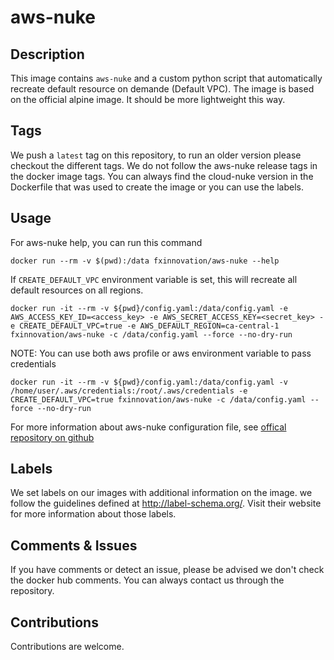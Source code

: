 # aws-nuke

## Description
This image contains `aws-nuke` and a custom python script that automatically recreate default resource on demande (Default VPC). The image is based on the official alpine image. It should be more lightweight this way.

## Tags
We push a `latest` tag on this repository, to run an older version please checkout the different tags.
We do not follow the aws-nuke release tags in the docker image tags. You can always find the cloud-nuke version in the Dockerfile that was used to create the image or you can use the labels.

## Usage
For aws-nuke help, you can run this command 

`docker run --rm -v $(pwd):/data fxinnovation/aws-nuke --help`

If `CREATE_DEFAULT_VPC` environment variable is set, this will recreate all default resources on all regions.

`docker run -it --rm -v ${pwd}/config.yaml:/data/config.yaml -e AWS_ACCESS_KEY_ID=<access_key> -e AWS_SECRET_ACCESS_KEY=<secret_key> -e CREATE_DEFAULT_VPC=true -e AWS_DEFAULT_REGION=ca-central-1 fxinnovation/aws-nuke -c /data/config.yaml --force --no-dry-run`


NOTE: 
You can use both aws profile or aws environment variable to pass credentials 

`docker run -it --rm -v ${pwd}/config.yaml:/data/config.yaml -v /home/user/.aws/credentials:/root/.aws/credentials -e CREATE_DEFAULT_VPC=true fxinnovation/aws-nuke -c /data/config.yaml --force --no-dry-run`

For more information about aws-nuke configuration file, see [offical repository on github](https://github.com/rebuy-de/aws-nuke)

## Labels
We set labels on our images with additional information on the image. we follow the guidelines defined at http://label-schema.org/. Visit their website for more information about those labels.

## Comments & Issues
If you have comments or detect an issue, please be advised we don't check the docker hub comments. You can always contact us through the repository.

## Contributions
Contributions are welcome.
